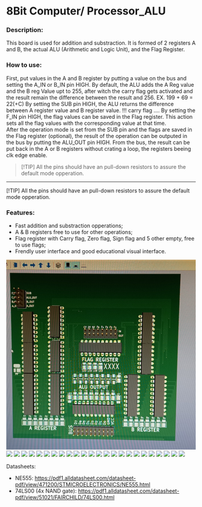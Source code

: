 # 8Bit Computer/ Processor_ALU

### Description:
This board is used for addition and substraction. It is formed of 2 registers A and B, the actual ALU (Arithmetic and Logic Unit), and the Flag Register. 

### How to use:
First, put values in the A and B register by putting a value on the bus and setting the A_IN or B_IN pin HIGH. By default, the ALU adds the A Reg value and the B reg Value upt to 255, after witch the carry flag gets activated and the result remain the difference between the result and 256.
EX. 199 + 69 = 22(+C)
By setting the SUB pin HIGH, the ALU returns the difference between A register value and B register value.
!!! carry flag ....
By setting the F_IN pin HIGH, the flag values can be saved in the Flag register. This action sets all the flag values with the corresponding value at that time.  
After the operation mode is set from the SUB pin and the flags are saved in the Flag register (optional), the result of the operation can be outputed in the bus by putting the ALU_OUT pin HIGH. From the bus, the result can be put back in the A or B registers without crating a loop, the registers beeing clk edge enable.

> [!TIP] All the pins should have an pull-down resistors to assure the default mode opperation.

-----

[!TIP] All the pins should have an pull-down resistors to assure the default mode opperation.


### Features:
- Fast addition and substraction opperations;
- A & B registers free to use for other operations;
- Flag register with Carry flag, Zero flag, Sign flag and 5 other empty, free to use flags;
- Frendly user interface and good educational visual interface.






<img src="https://github.com/Tonikiller10000/8BitProcessor/blob/main/Processor_ALU_V1.0/ALU-Pictures/ALU_Picture%20(1).jpg"/>
<img src="https://github.com/Tonikiller10000/8BitProcessor/blob/main/ClkPulseGenerator/ALU-Pictures/ALU_Picture%20(1).png"/>
<img src="https://github.com/Tonikiller10000/8BitProcessor/blob/main/ClkPulseGenerator/ALU-Pictures/ALU_Picture%20(2).jpg"/>
<img src="https://github.com/Tonikiller10000/8BitProcessor/blob/main/ClkPulseGenerator/ALU-Pictures/ALU_Picture%20(2).png"/>
<img src="https://github.com/Tonikiller10000/8BitProcessor/blob/main/ClkPulseGenerator/ALU-Pictures/ALU_Picture%20(3).jpg"/>
<img src="https://github.com/Tonikiller10000/8BitProcessor/blob/main/ClkPulseGenerator/ALU-Pictures/ALU_Picture%20(3).png"/>
<img src="https://github.com/Tonikiller10000/8BitProcessor/blob/main/ClkPulseGenerator/ALU-Pictures/ALU_Picture%20(4).jpg"/>
<img src="https://github.com/Tonikiller10000/8BitProcessor/blob/main/ClkPulseGenerator/ALU-Pictures/ALU_Picture%20(4).png"/>
<img src="https://github.com/Tonikiller10000/8BitProcessor/blob/main/ClkPulseGenerator/ALU-Pictures/ALU_Picture%20(5).jpg"/>
<img src="https://github.com/Tonikiller10000/8BitProcessor/blob/main/ClkPulseGenerator/ALU-Pictures/ALU_Picture%20(5).png"/>
<img src="https://github.com/Tonikiller10000/8BitProcessor/blob/main/ClkPulseGenerator/ALU-Pictures/ALU_Picture%20(6).jpg"/>
<img src="https://github.com/Tonikiller10000/8BitProcessor/blob/main/ClkPulseGenerator/ALU-Pictures/ALU_Picture%20(6).png"/>
<img src="https://github.com/Tonikiller10000/8BitProcessor/blob/main/ClkPulseGenerator/ALU-Pictures/ALU_Picture%20(7).jpg"/>
<img src="https://github.com/Tonikiller10000/8BitProcessor/blob/main/ClkPulseGenerator/ALU-Pictures/ALU_Picture%20(8).jpg"/>
<img src="https://github.com/Tonikiller10000/8BitProcessor/blob/main/ClkPulseGenerator/ALU-Pictures/ALU_Picture%20(9).jpg"/>
<img src="https://github.com/Tonikiller10000/8BitProcessor/blob/main/ClkPulseGenerator/ALU-Pictures/ALU_Picture%20(10).jpg"/>
<img src="https://github.com/Tonikiller10000/8BitProcessor/blob/main/ClkPulseGenerator/ALU-Pictures/ALU_Picture%20(11).jpg"/>
<img src="https://github.com/Tonikiller10000/8BitProcessor/blob/main/ClkPulseGenerator/ALU-Pictures/ALU_Picture%20(12).jpg"/>
<img src="https://github.com/Tonikiller10000/8BitProcessor/blob/main/ClkPulseGenerator/ALU-Pictures/ALU_Picture%20(13).jpg"/>
<img src="https://github.com/Tonikiller10000/8BitProcessor/blob/main/ClkPulseGenerator/ALU-Pictures/ALU_Picture%20(14).jpg"/>
<img src="https://github.com/Tonikiller10000/8BitProcessor/blob/main/ClkPulseGenerator/ALU-Pictures/ALU_Picture%20(15).jpg"/>
<img src="https://github.com/Tonikiller10000/8BitProcessor/blob/main/ClkPulseGenerator/ALU-Pictures/ALU_Picture%20(16).jpg"/>
<img src="https://github.com/Tonikiller10000/8BitProcessor/blob/main/ClkPulseGenerator/ALU-Pictures/ALU_Picture%20(17).jpg"/>
<img src="https://github.com/Tonikiller10000/8BitProcessor/blob/main/ClkPulseGenerator/ALU-Pictures/ALU_Picture%20(18).jpg"/>
<img src="https://github.com/Tonikiller10000/8BitProcessor/blob/main/ClkPulseGenerator/ALU-Pictures/ALU_Picture%20(19).jpg"/>






Datasheets:
- NE555: https://pdf1.alldatasheet.com/datasheet-pdf/view/471200/STMICROELECTRONICS/NE555.html
- 74LS00 (4x NAND gate): https://pdf1.alldatasheet.com/datasheet-pdf/view/51021/FAIRCHILD/74LS00.html 



